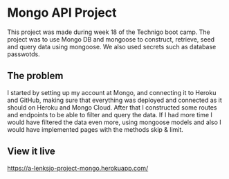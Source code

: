 # Mongo API Project
This project was made during week 18 of the Technigo boot camp. 
The project was to use Mongo DB and mongoose to construct, retrieve, seed and query data using mongoose. We also used secrets such as database passwotds.

## The problem

I started by setting up my account at Mongo, and connecting it to Heroku and GitHub, making sure that everything was deployed and connected as it should on Heroku and Mongo Cloud.
After that I constructed some routes and endpoints to be able to filter and query the data. If I had more time I would have filtered the data even more, using mongoose models and also I would have implemented pages with the methods skip & limit. 

## View it live

https://a-lenksjo-project-mongo.herokuapp.com/
